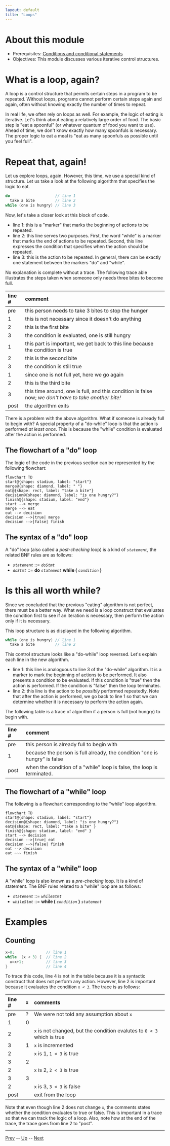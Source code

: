 ```yaml
---
layout: default
title: "Loops"
---
```


# About this module

-   Prerequisites: [Conditions and conditional statements](0013.md)
-   Objectives: This module discusses various iterative control
    structures.

# What is a loop, again?

A loop is a control structure that permits certain steps in a program to
be repeated. Without loops, programs cannot perform certain steps again
and again, often without knowing exactly the number of times to repeat.

In real life, we often rely on loops as well. For example, the logic of
eating is iterative. Let's think about eating a relatively large order
of food. The basic step is "eat a spoonful" (or whatever quantum of food
you want to use). Ahead of time, we don't know exactly how many
spoonfuls is necessary. The proper logic to eat a meal is "eat as many
spoonfuls as possible until you feel full".

# Repeat that, again!

Let us explore loops, again. However, this time, we use a special kind
of structure. Let us take a look at the following algorithm that specifies the logic to eat.

```c
do                    // line 1
  take a bite         // line 2
while (one is hungry) // line 3
```

Now, let's take a closer look at this block of code.

-   line 1: this is a "marker" that marks the
    beginning of actions to be repeated.
-   line
    2: this line serves two purposes.
    First, the word "while" is a marker that marks the end of actions to
    be repeated. Second, this line expresses the condition that
    specifies when the action should be repeated.
-   line 3: this is the action to be repeated. In
    general, there can be exactly one statement between the markers
    "do" and "while".

No explanation is complete without a trace. The following trace able
illustrates the steps taken when someone only needs three bites to
become full.

|line #|comment|
|:-|:-|
|pre|this person needs to take 3 bites to stop the hunger|
|1|this is not necessary since it doesn't do anything|
|2|this is the first bite|
|3|the condition is evaluated, one is still hungry|
|1|this part is important, we get back to this line because the condition is true|
|2|this is the second bite|
|3|the condition is still true|
|1|since one is not full yet, here we go again|
|2|this is the third bite|
|3|this time around, one is full, and this condition is false now; *we don't have to take another bite!*|
|post|the algorithm exits|

There is a problem with the above algorithm. What if someone is already full to begin with? A
special property of a "do-while" loop is that the action is performed *at
least once*. This is because the "while" condition is evaluated after
the action is performed.

## The flowchart of a "do" loop

The logic of the code in the previous section can be represented by the following flowchart:

```mermaid
flowchart TD
start@{shape: stadium, label: "start"}
merge@{shape: diamond, label: " "}
eat@{shape: rect, label: "take a bite"}
decision@{shape: diamond, label: "is one hungry?"}
finish@{shape: stadium, label: "end"}
start --> merge
merge --> eat
eat --> decision
decision -->|true| merge
decision -->|false| finish
```

## The syntax of a "do" loop

A "do" loop (also called a *post-checking* loop) is a kind of *`statement`*, the related BNF rules are as follows:

* *`statement`* ::= *`doStmt`*
* *`doStmt`* ::= **do** *`statement`* **while (** *`condition`* **)**

# Is this all worth while?

Since we concluded that the previous "eating" algorithm is not perfect, there must be a better
way. What we need is a loop construct that evaluates the condition first
to see if an iteration is necessary, then perform the action only if it
is necessary.

This loop structure is as displayed in the following algorithm.

```c
while (one is hungry) // line 1
  take a bite         // line 2
```

This control structure looks like a "do-while" loop reversed. Let's
explain each line in the new algorithm.

-   line 1: this line is analoguous to line 3 of the "do-while" algorithm. It is a marker to mark the beginning of actions to be performed. It also presents a condition to be evaluated. If this condition is "true" then the action is   performed. If the condition is "false" then the loop terminates.
-   line 2: this line is the action to be *possibly* performed repeatedly. Note that after the action is performed, we go back to line 1 so that we can determine whether it is necessary to perform the action again.

The following table is a trace of algorithm if a person is full (not hungry) to begin with.

|line #|comment|
|:-|:-|
|pre|this person is already full to begin with|
|1|because the person is full already, the condition "one is hungry" is false
|post|when the condition of a "while" loop is false, the loop is terminated.

## The flowchart of a "while" loop

The following is a flowchart corresponding to the "while" loop algorithm.

```mermaid
flowchart TD
start@{shape: stadium, label: "start"}
decision@{shape: diamond, label: "is one hungry?"}
eat@{shape: rect, label: "take a bite" }
finish@{shape: stadium, label: "end" }
start --> decision
decision -->|true| eat
decision -->|false| finish
eat --> decision
eat ~~~ finish
```

## The syntax of a "while" loop

A "while" loop is also known as a *pre-checking* loop. It is a kind of statement. The BNF rules related to a "while" loop are as follows:

* *`statement`* ::= *`whileStmt`*
* *`whileStmt`* ::= **while (** *`condition`* **)** *`statement`*

# Examples

## Counting

```c
x=0;              // line 1
while  (x < 3) {  // line 2
  x=x+1;          // line 3
}                 // line 4
```

To trace this code, line 4 is not in the table because it is a syntactic construct that does not perform any action. However, line 2 is important because it evaluates the condition `x < 3`. The trace is as follows:

|line #|`x`|comments|
|:-|:-|:-|
|pre|?|We were not told any assumption about `x`|
|1|0| |
|2| |`x` is not changed, but the condition evalutes to `0 < 3` which is true|
|3|1|`x` is incremented|
|2| |`x` is 1, `1 < 3` is true|
|3|2| |
|2| |`x` is 2, `2 < 3` is true|
|3|3| |
|2| |`x` is 3, `3 < 3` is false|
|post| |exit from the loop|

Note that even though line 2 does not change `x`, the comments states whether the condition evaluates to true or false. This is important in a trace so that we can track the logic of a loop. Also, note how at the end of the trace, the trace goes from line 2 to "post".

---

[Prev](0013.md) -- [Up](../README.md) -- [Next](0040.md)

